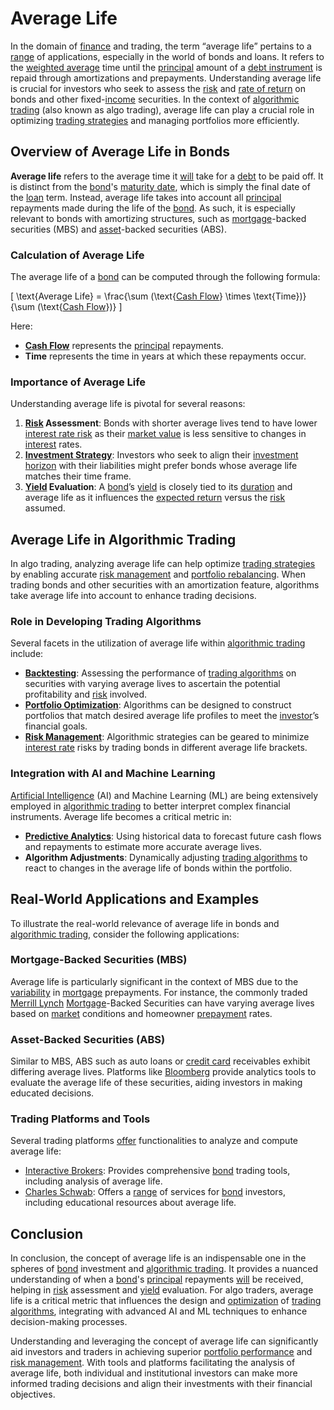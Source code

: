 # Average Life

In the domain of [finance](../f/finance.md) and trading, the term “average life” pertains to a [range](../r/range.md) of applications, especially in the world of bonds and loans. It refers to the [weighted average](../w/weighted_average.md) time until the [principal](../p/principal.md) amount of a [debt instrument](../d/debt_instrument.md) is repaid through amortizations and prepayments. Understanding average life is crucial for investors who seek to assess the [risk](../r/risk.md) and [rate of return](../r/rate_of_return.md) on bonds and other fixed-[income](../i/income.md) securities. In the context of [algorithmic trading](../a/accountability.md) (also known as algo trading), average life can play a crucial role in optimizing [trading strategies](../t/trading_strategies.md) and managing portfolios more efficiently.

## Overview of Average Life in Bonds

**Average life** refers to the average time it [will](../w/will.md) take for a [debt](../d/debt.md) to be paid off. It is distinct from the [bond](../b/bond.md)'s [maturity date](../m/maturity_date.md), which is simply the final date of the [loan](../l/loan.md) term. Instead, average life takes into account all [principal](../p/principal.md) repayments made during the life of the [bond](../b/bond.md). As such, it is especially relevant to bonds with amortizing structures, such as [mortgage](../m/mortgage.md)-backed securities (MBS) and [asset](../a/asset.md)-backed securities (ABS).

### Calculation of Average Life

The average life of a [bond](../b/bond.md) can be computed through the following formula:

\[ \text{Average Life} = \frac{\sum (\text{[Cash Flow](../c/cash_flow.md)} \times \text{Time})}{\sum (\text{[Cash Flow](../c/cash_flow.md)})} \]

Here:
- **[Cash Flow](../c/cash_flow.md)** represents the [principal](../p/principal.md) repayments.
- **Time** represents the time in years at which these repayments occur.

### Importance of Average Life

Understanding average life is pivotal for several reasons:
1. **[Risk](../r/risk.md) Assessment**: Bonds with shorter average lives tend to have lower [interest rate risk](../i/interest_rate_risk.md) as their [market value](../m/market_value.md) is less sensitive to changes in [interest](../i/interest.md) rates.
2. **[Investment Strategy](../i/investment_strategy.md)**: Investors who seek to align their [investment horizon](../i/investment_horizon.md) with their liabilities might prefer bonds whose average life matches their time frame.
3. **[Yield](../y/yield.md) Evaluation**: A [bond](../b/bond.md)’s [yield](../y/yield.md) is closely tied to its [duration](../d/duration.md) and average life as it influences the [expected return](../e/expected_return.md) versus the [risk](../r/risk.md) assumed.

## Average Life in Algorithmic Trading

In algo trading, analyzing average life can help optimize [trading strategies](../t/trading_strategies.md) by enabling accurate [risk management](../r/risk_management.md) and [portfolio rebalancing](../p/portfolio_rebalancing.md). When trading bonds and other securities with an amortization feature, algorithms take average life into account to enhance trading decisions.

### Role in Developing Trading Algorithms

Several facets in the utilization of average life within [algorithmic trading](../a/accountability.md) include:
- **[Backtesting](../b/backtesting.md)**: Assessing the performance of [trading algorithms](../t/trading_algorithms.md) on securities with varying average lives to ascertain the potential profitability and [risk](../r/risk.md) involved.
- **[Portfolio Optimization](../p/portfolio_optimization.md)**: Algorithms can be designed to construct portfolios that match desired average life profiles to meet the [investor](../i/investor.md)’s financial goals.
- **[Risk Management](../r/risk_management.md)**: Algorithmic strategies can be geared to minimize [interest rate](../i/interest_rate.md) risks by trading bonds in different average life brackets.

### Integration with AI and Machine Learning

[Artificial Intelligence](../a/artificial_intelligence_in_trading.md) (AI) and Machine Learning (ML) are being extensively employed in [algorithmic trading](../a/accountability.md) to better interpret complex financial instruments. Average life becomes a critical metric in:
- **[Predictive Analytics](../p/predictive_analytics.md)**: Using historical data to forecast future cash flows and repayments to estimate more accurate average lives.
- **Algorithm Adjustments**: Dynamically adjusting [trading algorithms](../t/trading_algorithms.md) to react to changes in the average life of bonds within the portfolio.

## Real-World Applications and Examples

To illustrate the real-world relevance of average life in bonds and [algorithmic trading](../a/accountability.md), consider the following applications:

### Mortgage-Backed Securities (MBS)

Average life is particularly significant in the context of MBS due to the [variability](../v/variability.md) in [mortgage](../m/mortgage.md) prepayments. For instance, the commonly traded [Merrill Lynch](../m/merrill_lynch.md) [Mortgage](../m/mortgage.md)-Backed Securities can have varying average lives based on [market](../m/market.md) conditions and homeowner [prepayment](../p/prepayment.md) rates.

### Asset-Backed Securities (ABS)

Similar to MBS, ABS such as auto loans or [credit card](../c/credit_card.md) receivables exhibit differing average lives. Platforms like [Bloomberg](../b/bloomberg.md) provide analytics tools to evaluate the average life of these securities, aiding investors in making educated decisions.

### Trading Platforms and Tools

Several trading platforms [offer](../o/offer.md) functionalities to analyze and compute average life:
- [Interactive Brokers](https://www.interactivebrokers.com): Provides comprehensive [bond](../b/bond.md) trading tools, including analysis of average life.
- [Charles Schwab](https://www.schwab.com): Offers a [range](../r/range.md) of services for [bond](../b/bond.md) investors, including educational resources about average life.

## Conclusion

In conclusion, the concept of average life is an indispensable one in the spheres of [bond](../b/bond.md) investment and [algorithmic trading](../a/accountability.md). It provides a nuanced understanding of when a [bond](../b/bond.md)'s [principal](../p/principal.md) repayments [will](../w/will.md) be received, helping in [risk](../r/risk.md) assessment and [yield](../y/yield.md) evaluation. For algo traders, average life is a critical metric that influences the design and [optimization](../o/optimization.md) of [trading algorithms](../t/trading_algorithms.md), integrating with advanced AI and ML techniques to enhance decision-making processes.

Understanding and leveraging the concept of average life can significantly aid investors and traders in achieving superior [portfolio performance](../p/portfolio_performance.md) and [risk management](../r/risk_management.md). With tools and platforms facilitating the analysis of average life, both individual and institutional investors can make more informed trading decisions and align their investments with their financial objectives.